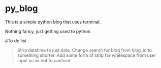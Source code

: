 # py_blog

This is a simple python blog that uses terminal.

Nothing fancy, just getting used to python.

#To do list

> Strip datetime to just date.
> Change search for blog from blog_id to something shorter.
> Add some form of strip for whitespace from user input so as not to confuse.
